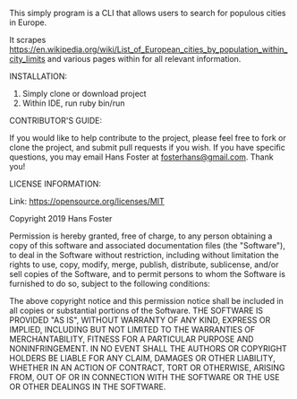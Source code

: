This simply program is a CLI that allows users to search for populous cities in Europe.

It scrapes https://en.wikipedia.org/wiki/List_of_European_cities_by_population_within_city_limits and various pages within for all relevant information.

INSTALLATION:

1) Simply clone or download project
2) Within IDE, run ruby bin/run

CONTRIBUTOR'S GUIDE:

If you would like to help contribute to the project, please feel free to fork or clone the project, and submit pull requests
if you wish.  If you have specific questions, you may email Hans Foster at fosterhans@gmail.com.  Thank you!

LICENSE INFORMATION:

Link: https://opensource.org/licenses/MIT

Copyright 2019 Hans Foster

Permission is hereby granted, free of charge, to any person obtaining a copy of this software and associated 
documentation files (the "Software"), to deal in the Software without restriction, including without limitation 
the rights to use, copy, modify, merge, publish, distribute, sublicense, and/or sell copies of the Software, and 
to permit persons to whom the Software is furnished to do so, subject to the following conditions:

The above copyright notice and this permission notice shall be included in all copies or substantial portions of the Software.
THE SOFTWARE IS PROVIDED "AS IS", WITHOUT WARRANTY OF ANY KIND, EXPRESS OR IMPLIED, INCLUDING BUT NOT LIMITED TO THE WARRANTIES 
OF MERCHANTABILITY, FITNESS FOR A PARTICULAR PURPOSE AND NONINFRINGEMENT. IN NO EVENT SHALL THE AUTHORS OR COPYRIGHT HOLDERS BE 
LIABLE FOR ANY CLAIM, DAMAGES OR OTHER LIABILITY, WHETHER IN AN ACTION OF CONTRACT, TORT OR OTHERWISE, ARISING FROM, OUT OF OR 
IN CONNECTION WITH THE SOFTWARE OR THE USE OR OTHER DEALINGS IN THE SOFTWARE.
